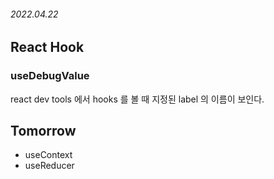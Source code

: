 ###### 2022.04.22

## React Hook

### useDebugValue
react dev tools 에서 hooks 를 볼 때 지정된 label 의 이름이 보인다.


## Tomorrow
- useContext
- useReducer